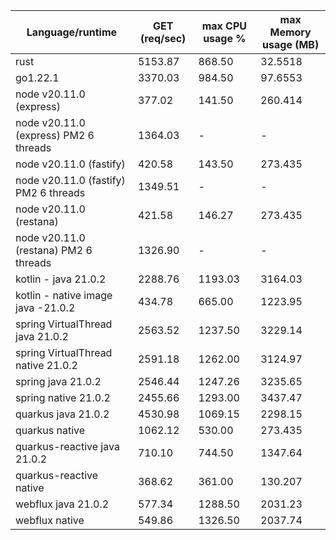 Language/runtime | GET (req/sec) | max CPU usage % | max Memory usage (MB)
--- | --- | --- | --- |
rust | 5153.87 | 868.50 | 32.5518 |
go1.22.1 | 3370.03 | 984.50 | 97.6553 |
node v20.11.0 (express) | 377.02 | 141.50 | 260.414 |
node v20.11.0 (express) PM2 6 threads | 1364.03 | - | - |
node v20.11.0 (fastify) | 420.58 | 143.50 | 273.435 |
node v20.11.0 (fastify) PM2 6 threads | 1349.51 | - | - |
node v20.11.0 (restana) | 421.58 | 146.27 | 273.435 |
node v20.11.0 (restana) PM2 6 threads | 1326.90 | - | - |
kotlin - java 21.0.2 | 2288.76 | 1193.03 | 3164.03 |
kotlin - native image java -21.0.2 | 434.78 | 665.00 | 1223.95 |
spring VirtualThread java 21.0.2 | 2563.52 | 1237.50 | 3229.14 |
spring VirtualThread native 21.0.2 | 2591.18 | 1262.00 | 3124.97 |
spring java 21.0.2 | 2546.44 | 1247.26 | 3235.65 |
spring native 21.0.2 | 2455.66 | 1293.00 | 3437.47 |
quarkus java 21.0.2 | 4530.98 | 1069.15 | 2298.15 |
quarkus native | 1062.12 | 530.00 | 273.435 |
quarkus-reactive java 21.0.2 | 710.10 | 744.50 | 1347.64 |
quarkus-reactive native | 368.62 | 361.00 | 130.207 |
webflux java 21.0.2 | 577.34 | 1288.50 | 2031.23 |
webflux native | 549.86 | 1326.50 | 2037.74 |

